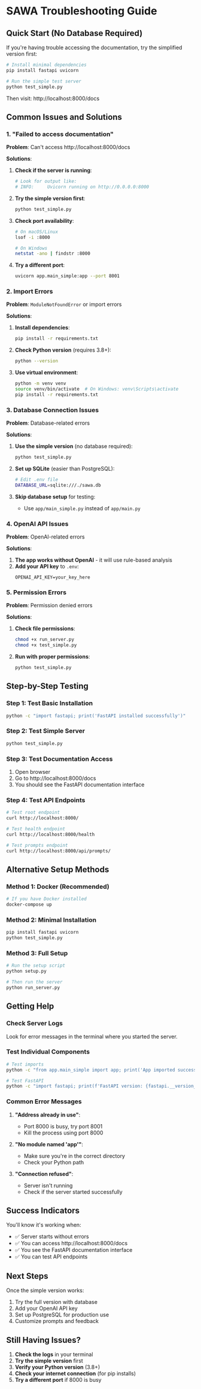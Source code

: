# SAWA Troubleshooting Guide

## Quick Start (No Database Required)

If you're having trouble accessing the documentation, try the simplified version first:

```bash
# Install minimal dependencies
pip install fastapi uvicorn

# Run the simple test server
python test_simple.py
```

Then visit: http://localhost:8000/docs

## Common Issues and Solutions

### 1. "Failed to access documentation"

**Problem**: Can't access http://localhost:8000/docs

**Solutions**:
1. **Check if the server is running**:
   ```bash
   # Look for output like:
   # INFO:     Uvicorn running on http://0.0.0.0:8000
   ```

2. **Try the simple version first**:
   ```bash
   python test_simple.py
   ```

3. **Check port availability**:
   ```bash
   # On macOS/Linux
   lsof -i :8000
   
   # On Windows
   netstat -ano | findstr :8000
   ```

4. **Try a different port**:
   ```bash
   uvicorn app.main_simple:app --port 8001
   ```

### 2. Import Errors

**Problem**: `ModuleNotFoundError` or import errors

**Solutions**:
1. **Install dependencies**:
   ```bash
   pip install -r requirements.txt
   ```

2. **Check Python version** (requires 3.8+):
   ```bash
   python --version
   ```

3. **Use virtual environment**:
   ```bash
   python -m venv venv
   source venv/bin/activate  # On Windows: venv\Scripts\activate
   pip install -r requirements.txt
   ```

### 3. Database Connection Issues

**Problem**: Database-related errors

**Solutions**:
1. **Use the simple version** (no database required):
   ```bash
   python test_simple.py
   ```

2. **Set up SQLite** (easier than PostgreSQL):
   ```bash
   # Edit .env file
   DATABASE_URL=sqlite:///./sawa.db
   ```

3. **Skip database setup** for testing:
   - Use `app/main_simple.py` instead of `app/main.py`

### 4. OpenAI API Issues

**Problem**: OpenAI-related errors

**Solutions**:
1. **The app works without OpenAI** - it will use rule-based analysis
2. **Add your API key** to `.env`:
   ```
   OPENAI_API_KEY=your_key_here
   ```

### 5. Permission Errors

**Problem**: Permission denied errors

**Solutions**:
1. **Check file permissions**:
   ```bash
   chmod +x run_server.py
   chmod +x test_simple.py
   ```

2. **Run with proper permissions**:
   ```bash
   python test_simple.py
   ```

## Step-by-Step Testing

### Step 1: Test Basic Installation
```bash
python -c "import fastapi; print('FastAPI installed successfully')"
```

### Step 2: Test Simple Server
```bash
python test_simple.py
```

### Step 3: Test Documentation Access
1. Open browser
2. Go to http://localhost:8000/docs
3. You should see the FastAPI documentation interface

### Step 4: Test API Endpoints
```bash
# Test root endpoint
curl http://localhost:8000/

# Test health endpoint
curl http://localhost:8000/health

# Test prompts endpoint
curl http://localhost:8000/api/prompts/
```

## Alternative Setup Methods

### Method 1: Docker (Recommended)
```bash
# If you have Docker installed
docker-compose up
```

### Method 2: Minimal Installation
```bash
pip install fastapi uvicorn
python test_simple.py
```

### Method 3: Full Setup
```bash
# Run the setup script
python setup.py

# Then run the server
python run_server.py
```

## Getting Help

### Check Server Logs
Look for error messages in the terminal where you started the server.

### Test Individual Components
```bash
# Test imports
python -c "from app.main_simple import app; print('App imported successfully')"

# Test FastAPI
python -c "import fastapi; print(f'FastAPI version: {fastapi.__version__}')"
```

### Common Error Messages

1. **"Address already in use"**:
   - Port 8000 is busy, try port 8001
   - Kill the process using port 8000

2. **"No module named 'app'"**:
   - Make sure you're in the correct directory
   - Check your Python path

3. **"Connection refused"**:
   - Server isn't running
   - Check if the server started successfully

## Success Indicators

You'll know it's working when:
- ✅ Server starts without errors
- ✅ You can access http://localhost:8000/docs
- ✅ You see the FastAPI documentation interface
- ✅ You can test API endpoints

## Next Steps

Once the simple version works:
1. Try the full version with database
2. Add your OpenAI API key
3. Set up PostgreSQL for production use
4. Customize prompts and feedback

## Still Having Issues?

1. **Check the logs** in your terminal
2. **Try the simple version** first
3. **Verify your Python version** (3.8+)
4. **Check your internet connection** (for pip installs)
5. **Try a different port** if 8000 is busy
